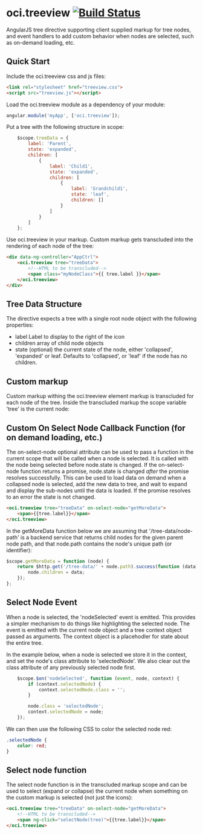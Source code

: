 # oci.treeview [![Build Status](https://secure.travis-ci.org/objectcomputing/oci.treeview.png)](http://travis-ci.org/objectcomputing/oci.treeview)

AngularJS tree directive supporting client supplied markup for tree nodes, and event handlers to add custom behavior when nodes are selected, such as on-demand loading, etc.

## Quick Start

Include the oci.treeview css and js files:

```html
<link rel="stylesheet" href="treeview.css">
<script src="treeview.js"></script>
```

Load the oci.treeview module as a dependency of your module:

```javascript
angular.module('myApp', ['oci.treeview']);
```

Put a tree with the following structure in scope:

```javascript
    $scope.treeData = {
        label: 'Parent',
        state: 'expanded',
        children: [
            {
                label: 'Child1',
                state: 'expanded',
                children: [
                    {
                        label: 'Grandchild1',
                        state: 'leaf',
                        children: []
                    }
                ]
            }
        ]
    };
```

Use oci.treeview in your markup.  Custom markup gets transcluded into the rendering of each node of the tree:

```html
<div data-ng-controller="AppCtrl">
    <oci.treeview tree="treeData">
        <!--HTML to be transcluded-->
        <span class="myNodeClass">{{ tree.label }}</span>
    </oci.treeview>
</div>
```

## Tree Data Structure

The directive expects a tree with a single root node object with the following properties:

- label Label to display to the right of the icon
- children array of child node objects
- state (optional) the current state of the node, either 'collapsed', 'expanded' or leaf.  Defaults to 'collapsed', or 'leaf' if the node has no children.

## Custom markup

Custom markup withing the oci.treeview element markup is transcluded for each node of the tree.  Inside the transcluded markup the scope variable 'tree' is the current node:

## Custom On Select Node Callback Function (for on demand loading, etc.)

The on-select-node optional attribute can be used to pass a function in the current scope that will be called when a node is selected. It is called with the node being selected before node.state is changed. If the on-select-node function returns a promise, node.state is changed _after_ the promise resolves successfully.  This can be used to load data on demand when a collapsed node is selected, add the new data to tree, and wait to expand and display the sub-nodes until the data is loaded. If the promise resolves to an error the state is not changed.

```html
<oci.treeview tree="treeData" on-select-node="getMoreData">
    <span>{{tree.label}}</span>
</oci.treeview>
```

In the getMoreData function below we are assuming that '/tree-data/node-path' is a backend service that returns child nodes for the given parent node path, and that node.path contains the node's unique path (or identifier):

```javascript
$scope.getMoreData = function (node) {
    return $http.get('/tree-data/' + node.path).success(function (data) {
        node.children = data;
    });
};
```

## Select Node Event

When a node is selected, the 'nodeSelected' event is emitted.  This provides a simpler mechanism to do things like highlighting the selected node.  The event is emitted with the current node object and a tree context object passed as arguments.  The context object is a placehodler for state about the entire tree.

In the example below, when a node is selected we store it in the context, and set the node's class attribute to 'selectedNode'.  We also clear out the class attribute of any previously selected node first.

```javascript
    $scope.$on('nodeSelected', function (event, node, context) {
        if (context.selectedNode) {
            context.selectedNode.class = '';
        }

        node.class = 'selectedNode';
        context.selectedNode = node;
    });
```

We can then use the following CSS to color the selected node red:

```css
.selectedNode {
    color: red;
}
```

## Select node function

The select node function is in the transcluded markup scope and can be used to select (expand or collapse) the current node when something on the custom markup is selected (not just the icons):

```html
<oci.treeview tree="treeData" on-select-node="getMoreData">
    <!--HTML to be transcluded-->
    <span ng-click="selectNode(tree)">{{tree.label}}</span>
</oci.treeview>
```
